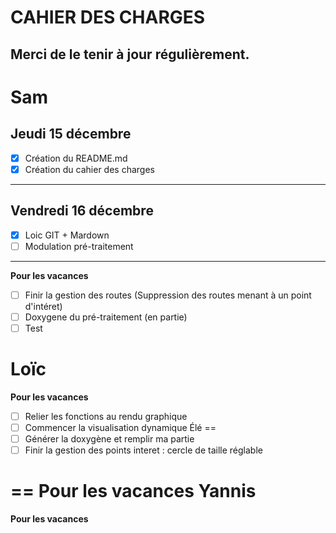 CAHIER DES CHARGES
==
Merci de le tenir à jour régulièrement.
--



Sam
==


Jeudi 15 décembre
--

- [X] Création du README.md
- [X] Création du cahier des charges

***

Vendredi 16 décembre
--

- [X] Loic GIT + Mardown
- [ ] Modulation pré-traitement

***

**Pour les vacances**
- [ ] Finir la gestion des routes (Suppression des routes menant à un point d'intéret)
- [ ] Doxygene du pré-traitement (en partie)
- [ ] Test

Loïc
==
**Pour les vacances**
- [ ] Relier les fonctions au rendu graphique
- [ ] Commencer la visualisation dynamique
Élé
==
- [ ] Générer la doxygène et remplir ma partie
- [ ] Finir la gestion des points interet : cercle de taille réglable
 
==
**Pour les vacances**
Yannis
==
**Pour les vacances**
